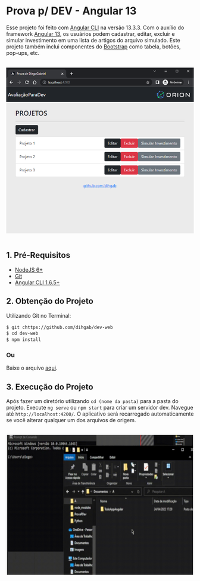 # Prova p/ DEV - Angular 13
Esse projeto foi feito com [Angular CLI](https://github.com/angular/angular-cli) na versão 13.3.3. Com o auxílio do framework [Angular 13](https://angular.io/), os usuários podem cadastrar, editar, excluir e simular investimento em uma lista de artigos do arquivo simulado. Este projeto também inclui componentes do [Bootstrap](https://getbootstrap.com/) como tabela, botões, pop-ups, etc.

<br />
<div align="center">
<img hight="100" width="700" alt="PNG" align="center" src="https://github.com/dihgab/dev-web/blob/main/Projeto.PNG">
</div>
<br />


## 1. Pré-Requisitos
- [NodeJS 6+](https://nodejs.org/en/)
- [Git](https://git-scm.com/downloads)
- [Angular CLI 1.6.5+](https://angular.io/)

## 2. Obtenção do Projeto
Utilizando Git no Terminal:
```sh
$ git chttps://github.com/dihgab/dev-web
$ cd dev-web
$ npm install
```
### Ou

Baixe o arquivo [aqui](https://www.mediafire.com/file/omub56u3hw8rjpb/Prova+de+Diego+Gabriel.rar/file).

## 3. Execução do Projeto

Após fazer um diretório utilizando `cd (nome da pasta)` para a pasta do projeto. Execute `ng serve` ou `npm start` para criar um servidor dev. Navegue até `http://localhost:4200/`. O aplicativo será recarregado automaticamente se você alterar qualquer um dos arquivos de origem.

<br />
<div align="center">
<img hight="100" width="500" alt="GIF" align="center" src="https://github.com/dihgab/dev-web/blob/main/Tutorial.gif">
</div>
<br />
